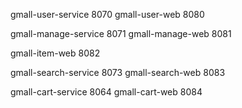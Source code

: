 gmall-user-service  8070
gmall-user-web      8080

gmall-manage-service  8071
gmall-manage-web      8081

gmall-item-web       8082

gmall-search-service 8073
gmall-search-web     8083

gmall-cart-service 8064
gmall-cart-web     8084